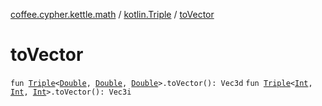 [coffee.cypher.kettle.math](../index.md) / [kotlin.Triple](index.md) / [toVector](./to-vector.md)

# toVector

`fun `[`Triple`](https://kotlinlang.org/api/latest/jvm/stdlib/kotlin/-triple/index.html)`<`[`Double`](https://kotlinlang.org/api/latest/jvm/stdlib/kotlin/-double/index.html)`, `[`Double`](https://kotlinlang.org/api/latest/jvm/stdlib/kotlin/-double/index.html)`, `[`Double`](https://kotlinlang.org/api/latest/jvm/stdlib/kotlin/-double/index.html)`>.toVector(): Vec3d`
`fun `[`Triple`](https://kotlinlang.org/api/latest/jvm/stdlib/kotlin/-triple/index.html)`<`[`Int`](https://kotlinlang.org/api/latest/jvm/stdlib/kotlin/-int/index.html)`, `[`Int`](https://kotlinlang.org/api/latest/jvm/stdlib/kotlin/-int/index.html)`, `[`Int`](https://kotlinlang.org/api/latest/jvm/stdlib/kotlin/-int/index.html)`>.toVector(): Vec3i`